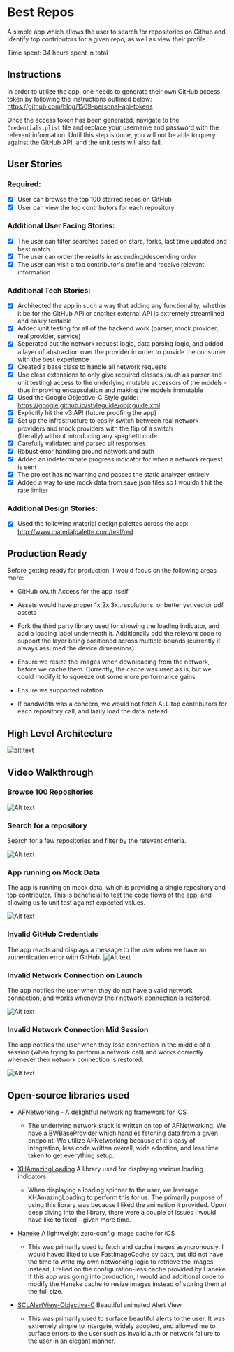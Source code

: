 # Best Repos
A simple app which allows the user to search for repositories on Github and identify top contributors for a given repo, as well as view their profile.

Time spent: 34 hours spent in total

## Instructions
In order to utilize the app, one needs to generate their own GitHub access token by following the instructions outlined below:
https://github.com/blog/1509-personal-api-tokens

Once the access token has been generated, navigate to the ```Credentials.plist``` file and replace your username and password with the relevant information. Until this step is done, you will not be able to query against the GitHub API, and the unit tests will also fail.

## User Stories

### Required:
- [x] User can browse the top 100 starred repos on GitHub
- [x] User can view the top contributors for each repository

### Additional User Facing Stories:
- [x] The user can filter searches based on stars, forks, last time updated and best match
- [x] The user can order the results in ascending/descending order
- [x] The user can visit a top contributor's profile and receive relevant information

### Additional Tech Stories:
- [x] Architected the app in such a way that adding any functionality, whether it be for the GitHub API or another external 
      API is extremely streamlined and easily testable
- [x] Added unit testing for all of the backend work (parser, mock provider, real provider, service)
- [x] Seperated out the network request logic, data parsing logic, and added a layer of abstraction over the provider in
      order to provide the consumer with the best experience
- [x] Created a base class to handle all network requests
- [x] Use class extensions to only give required classes (such as parser and unit testing) access to the underlying mutable 
      accessors of the models - thus improving encapsulation and making the models immutable
- [x] Used the Google Objective-C Style guide: https://google.github.io/styleguide/objcguide.xml
- [x] Explicitly hit the v3 API (future proofing the app)
- [x] Set up the infrastructure to easily switch between real network providers and mock providers with the flip of a switch    
      (literally) without introducing any spaghetti code
- [x] Carefully validated and parsed all responses
- [x] Robust error handling around network and auth
- [x] Added an indeterminate progress indicator for when a network request is sent 
- [x] The project has no warning and passes the static analyzer entirely
- [x] Added a way to use mock data from save json files so I wouldn't hit the rate limiter

### Additional Design Stories:
- [x] Used the following material design palettes across the app: http://www.materialpalette.com/teal/red

## Production Ready
Before getting ready for production, I would focus on the following areas more:
 * GitHub oAuth Access for the app itself
 * Assets would have proper 1x,2x,3x..resolutions, or better yet vector pdf assets
 * Fork the third party library used for showing the loading indicator, and add a loading label underneath it. Additionally
   add the relevant code to support the layer being positioned across multiple bounds (currently it always assumed the device dimensions)

* Ensure we resize the images when downloading from the network, before we cache them. Currently, the cache was used as is,
  but we could modify it to squeeze out some more performance gains
* Ensure we supported rotation
* If bandwidth was a concern, we would not fetch ALL top contributors for each repository call, and lazily load the data instead

## High Level Architecture
![alt text](/Documentation/high_level_diagram.png)

## Video Walkthrough 

### Browse 100 Repositories
![Alt text](/Demo/app_browse_100.gif)

### Search for a repository
Search for a few repositories and filter by the relevant criteria.

![Alt text](/Demo/app_search.gif)

### App running on Mock Data
The app is running on mock data, which is providing a single repository and top contributor. This is beneficial to test the
code flows of the app, and allowing us to unit test against expected values.

![Alt text](/Demo/app_mock_data.gif)

### Invalid GitHub Credentials
The app reacts and displays a message to the user when we have an authentication error with GitHub.
![Alt text](/Demo/app_handle_invalid_credentials.gif)

### Invalid Network Connection on Launch
The app notifies the user when they do not have a valid network connection, and works whenever their network connection is restored.

![Alt text](/Demo/app_no_internet_connection_launch.gif)

### Invalid Network Connection Mid Session
The app notifies the user when they lose connection in the middle of a session (when trying to perform a network call) and works correctly whenever their network connection is restored.

![Alt text](/Demo/app_no_internet_connection_middle.gif)

## Open-source libraries used

- [AFNetworking](https://github.com/AFNetworking/AFNetworking) - A delightful networking framework for iOS
  * The underlying network stack is written on top of AFNetworking. We have a BWBaseProvider which handles fetching data from
    a given endpoint. We utilize AFNetworking because of it's easy of integration, less code written overall, wide adoption, and less time taken to get everything setup.

- [XHAmazingLoading](https://github.com/xhzengAIB/XHAmazingLoading) A library used for displaying various loading indicators
  * When displaying a loading spinner to the user, we leverage XHAmazingLoading to perform this for us. The primarily purpose of using
    this library was because I liked the animation it provided. Upon deep diving into the library, there were a couple of issues I would have like to fixed - given more time.

- [Haneke](https://github.com/Haneke/Haneke) A lightweight zero-config image cache for iOS
  * This was primarily used to fetch and cache images asyncronously. I would haved liked to use FastImageCache by path,
    but did not have the time to write my own networking logic to retrieve the images. Instead, I relied on the configuration-less 
    cache provided by Haneke. If this app was going into production, I would add additional code to modify the Haneke cache to resize images instead of storing them at the full size.

- [SCLAlertView-Objective-C](https://github.com/dogo/SCLAlertView) Beautiful animated Alert View
    * This was primarily used to surface beautiful alerts to the user. It was extremely simple to intergate, widely adopted, 
    and allowed me to surface errors to the user such as invalid auth or network failure to the user in an elegant manner.

